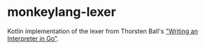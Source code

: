 ﻿# monkeylang-lexer

Kotlin implementation of the lexer from Thorsten Ball's ["Writing an Interpreter in Go"](https://interpreterbook.com/).
